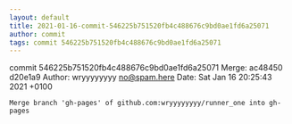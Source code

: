 ```yaml
---
layout: default
title: 2021-01-16-commit-546225b751520fb4c488676c9bd0ae1fd6a25071
author: commit
tags: commit 546225b751520fb4c488676c9bd0ae1fd6a25071
---
```


commit 546225b751520fb4c488676c9bd0ae1fd6a25071
Merge: ac48450 d20e1a9
Author: wryyyyyyyy <no@spam.here>
Date:   Sat Jan 16 20:25:43 2021 +0100

    Merge branch 'gh-pages' of github.com:wryyyyyyyy/runner_one into gh-pages
